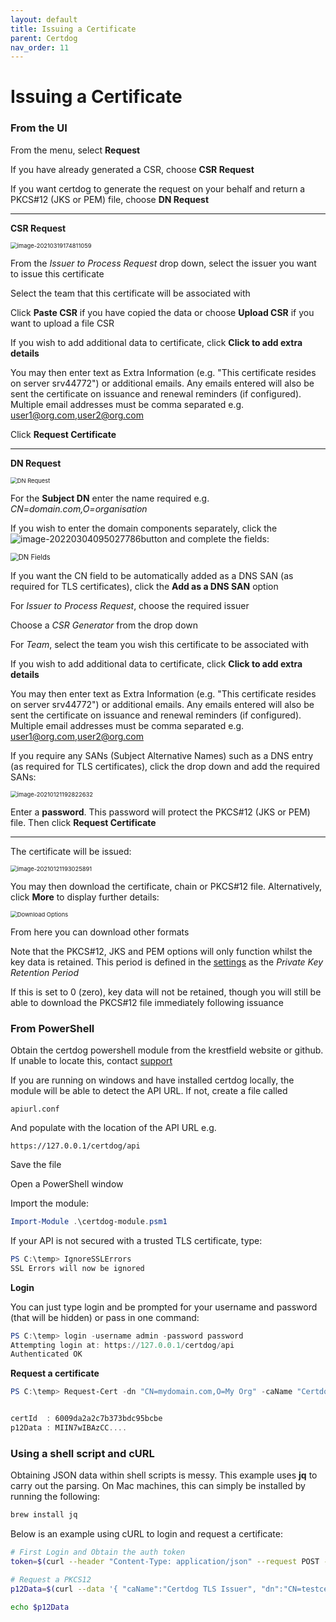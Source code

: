 ```yaml
---
layout: default
title: Issuing a Certificate
parent: Certdog
nav_order: 11
---
```


# Issuing a Certificate



### From the UI

From the menu, select **Request**  

If you have already generated a CSR, choose **CSR Request**  

If you want certdog to generate the request on your behalf and return a PKCS#12 (JKS or PEM) file, choose **DN Request**  



---

**CSR Request**  

<img src=".\images\csr_request.png" alt="image-20210319174811059" style="zoom:67%;" />

From the *Issuer to Process Request* drop down, select the issuer you want to issue this certificate  

Select the team that this certificate will be associated with  

Click **Paste CSR** if you have copied the data or choose **Upload CSR** if you want to upload a file CSR  

If you wish to add additional data to certificate, click **Click to add extra details**  

You may then enter text as Extra Information (e.g. "This certificate resides on server srv44772") or additional emails. Any emails entered will also be sent the certificate on issuance and renewal reminders (if configured). Multiple email addresses must be comma separated e.g. user1@org.com,user2@org.com 

Click **Request Certificate**





---

**DN Request**



<img src=".\images\dn_request2.png" alt="DN Request" style="zoom: 67%;" />



For the **Subject DN** enter the name required e.g. *CN=domain.com,O=organisation*  

If you wish to enter the domain components separately, click the ![image-20220304095027786](.\images\down_arrow.png)button and complete the fields:

<img src=".\images\dn_fields.png" alt="DN Fields" style="zoom:80%;" />

If you want the CN field to be automatically added as a DNS SAN (as required for TLS certificates), click the **Add as a DNS SAN** option

For *Issuer to Process Request*, choose the required issuer  

Choose a *CSR Generator* from the drop down  

For *Team*, select the team you wish this certificate to be associated with  

If you wish to add additional data to certificate, click **Click to add extra details**  

You may then enter text as Extra Information (e.g. "This certificate resides on server srv44772") or additional emails. Any emails entered will also be sent the certificate on issuance and renewal reminders (if configured). Multiple email addresses must be comma separated e.g. user1@org.com,user2@org.com  

If you require any SANs (Subject Alternative Names) such as a DNS entry (as required for TLS certificates), click the drop down and add the required SANs:

<img src=".\images\sans.png" alt="image-20210121192822632" style="zoom:67%;" />

Enter a **password**. This password will protect the PKCS#12 (JKS or PEM) file. Then click **Request Certificate**

---

The certificate will be issued:

<img src=".\images\cert_issued.png" alt="image-20210121193025891" style="zoom:67%;" />

You may then download the certificate, chain or PKCS#12 file. Alternatively, click **More** to display further details:

<img src=".\images\download_options_ss.png" alt="Download Options" style="zoom: 67%;" />

From here you can download other formats  

Note that the PKCS#12, JKS and PEM options will only function whilst the key data is retained. This period is defined in the [settings](settings.html) as the *Private Key Retention Period*  

If this is set to 0 (zero), key data will not be retained, though you will still be able to download the PKCS#12 file immediately following issuance



### From PowerShell

Obtain the certdog powershell module from the krestfield website or github. If unable to locate this, contact [support](mailto:support@krestfield.com)  

If you are running on windows and have installed certdog locally, the module will be able to detect the API URL. If not, create a file called  

``apiurl.conf``

And populate with the location of the API URL e.g.  

``https://127.0.0.1/certdog/api``

Save the file  

  

Open a PowerShell window  

Import the module:

```powershell
Import-Module .\certdog-module.psm1
```

If your API is not secured with a trusted TLS certificate, type:

```powershell
PS C:\temp> IgnoreSSLErrors
SSL Errors will now be ignored
```

**Login**

You can just type login and be prompted for your username and password (that will be hidden) or pass in one command:

```powershell
PS C:\temp> login -username admin -password password
Attempting login at: https://127.0.0.1/certdog/api
Authenticated OK
```

**Request a certificate** 

```powershell
PS C:\temp> Request-Cert -dn "CN=mydomain.com,O=My Org" -caName "Certdog TLS Issuer" -csrGeneratorName "RSA 2048 CSR Generator" -subjectAltNames @('DNS:www.mydomain.com','DNS:www.mydomain2.com') -teamName "Test Team" -p12Password password | Format-List


certId  : 6009da2a2c7b373bdc95bcbe
p12Data : MIIN7wIBAzCC....
```



### Using a shell script and cURL

Obtaining JSON data within shell scripts is messy. This example uses **jq** to carry out the parsing. On Mac machines, this can simply be installed by running the following:

```bash
brew install jq
```

Below is an example using cURL to login and request a certificate:

```bash
# First Login and Obtain the auth token
token=$(curl --header "Content-Type: application/json" --request POST --data '{"username":"admin","password":"password"}' --insecure https://127.0.0.1/certdog/api/login | jq -r '.token')

# Request a PKCS12
p12Data=$(curl --data '{ "caName":"Certdog TLS Issuer", "dn":"CN=testcert.com", "csrGeneratorName":"RSA 2048 CSR Generator", "p12Password":"password", "teamName":"Test Team" }' --header "Content-Type: application/json" --header "Authorization: Bearer $token" --request POST --insecure https://127.0.0.1/certdog/api/certs/request | jq -r '.p12Data')

echo $p12Data
```











